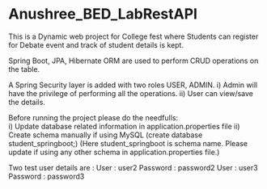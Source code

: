 # Anushree_BED_LabRestAPI

This is a Dynamic web project for College fest where Students can register for Debate event and track of student details is kept.

Spring Boot, JPA, Hibernate ORM are used to perform CRUD operations on the table.

A Spring Security layer is added with two roles USER, ADMIN.
  i)	Admin will have the privilege of performing all the operations.
  ii)	User can view/save the details.
  
Before running the project please do the needfulls:  
  i) Update database related information in application.properties file
  ii) Create schema manually if using MySQL (create database student_springboot;)
      (Here student_springboot is schema name. Please update if using any other schema in application.properties file.)
      
Two test user details are :
User : user2        Password : password2
User : user3        Password : password3
